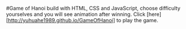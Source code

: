 #Game of Hanoi build with HTML, CSS and JavaScript, choose difficulty yourselves and you will see animation after winning. Click [here][http://yuhuahe1989.github.io/GameOfHanoi] to play the game.
